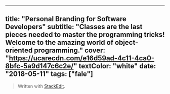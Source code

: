 
---
title: "Personal Branding for Software Developers"
subtitle: "Classes are the last pieces needed to master the programming tricks! Welcome to the amazing world of object-oriented programming."
cover: "https://ucarecdn.com/e16d59ad-4c11-4ca0-8bfc-5a9d147c6c2e/"
textColor: "white"
date: "2018-05-11"
tags: ["fale"]
---

> Written with [StackEdit](https://stackedit.io/).
<!--stackedit_data:
eyJoaXN0b3J5IjpbLTE0NTcxMjA3NzFdfQ==
-->